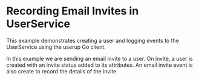 # Recording Email Invites in UserService

This example demonstrates creating a user and logging events to the UserService using the userup Go client.

In this example we are sending an email invite to a user. On invite, a user is created with an invite status added to its attributes. An email invite event is also create to record the details of the invite.
